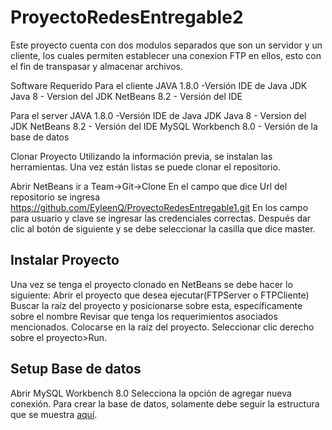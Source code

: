 # ProyectoRedesEntregable2

Este proyecto cuenta con dos modulos separados que son un servidor y un cliente, los cuales permiten establecer una conexion FTP en ellos, esto con el fin de transpasar y almacenar archivos.

Software Requerido Para el cliente JAVA 1.8.0 -Versión IDE de Java JDK Java 8 - Version del JDK NetBeans 8.2 - Versión del IDE

Para el server JAVA 1.8.0 -Versión IDE de Java JDK Java 8 - Version del JDK NetBeans 8.2 - Versión del IDE MySQL Workbench 8.0 - Versión de la base de datos

Clonar Proyecto Utilizando la información previa, se instalan las herramientas. Una vez están listas se puede clonar el repositorio.

Abrir NetBeans ir a Team->Git->Clone En el campo que dice Url del repositorio se ingresa https://github.com/EyleenQ/ProyectoRedesEntregable1.git En los campo para usuario y clave se ingresar las credenciales correctas. Después dar clic al botón de siguiente y se debe seleccionar la casilla que dice master.


## Instalar Proyecto

Una vez se tenga el proyecto clonado en NetBeans se debe hacer lo siguiente: Abrir el proyecto que desea ejecutar(FTPServer o FTPCliente) Buscar la raíz del proyecto y posicionarse sobre esta, específicamente sobre el nombre Revisar que tenga los requerimientos asociados mencionados. Colocarse en la raíz del proyecto. Seleccionar clic derecho sobre el proyecto>Run.

## Setup Base de datos

Abrir MySQL Workbench 8.0 Selecciona la opción de agregar nueva conexión. Para crear la base de datos, solamente debe seguir la estructura que se muestra [aquí](https://github.com/EyleenQ/ProyectoRedesEntregable2/wiki/Script-Base-de-Datos).
